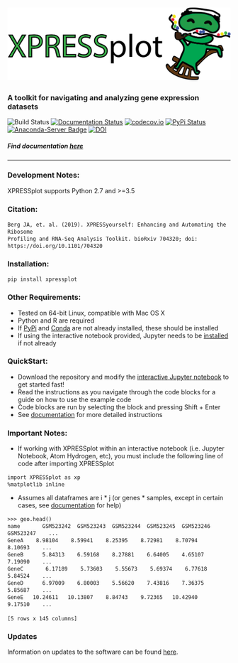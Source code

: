 # ![XPRESSplot](https://raw.githubusercontent.com/XPRESSyourself/XPRESSplot/master/docs/content/xpressplot.png)


### A toolkit for navigating and analyzing gene expression datasets

![Build Status](https://github.com/XPRESSyourself/XPRESSplot/workflows/build/badge.svg)
[![Documentation Status](https://readthedocs.org/projects/xpressplot/badge/?version=latest)](https://xpressplot.readthedocs.io/en/latest/?badge=latest)
[![codecov.io](https://codecov.io/gh/XPRESSyourself/XPRESSplot/XPRESSplot.svg?branch=master)](https://codecov.io/gh/XPRESSyourself/XPRESSplot)
[![PyPi Status](https://img.shields.io/pypi/v/XPRESSplot.svg)](https://pypi.org/project/XPRESSplot/)
[![Anaconda-Server Badge](https://anaconda.org/bioconda/xpressplot/badges/version.svg)](https://anaconda.org/bioconda/xpressplot)
[![DOI](https://zenodo.org/badge/170940002.svg)](https://zenodo.org/badge/latestdoi/170940002)

##### Find documentation [here](https://xpressplot.readthedocs.io/en/latest/)

-----

### Development Notes:     
XPRESSplot supports Python 2.7 and >=3.5   

### Citation:       
```
Berg JA, et. al. (2019). XPRESSyourself: Enhancing and Automating the Ribosome
Profiling and RNA-Seq Analysis Toolkit. bioRxiv 704320; doi: https://doi.org/10.1101/704320
```

### Installation:   
```
pip install xpressplot
```

### Other Requirements:
- Tested on 64-bit Linux, compatible with Mac OS X
- Python and R are required
- If [PyPi](https://pip.pypa.io/en/stable/installing/) and [Conda](https://conda.io/projects/conda/en/latest/user-guide/install/index.html?highlight=conda) are not already installed, these should be installed
- If using the interactive notebook provided, Jupyter needs to be [installed](https://jupyter.org/install) if not already

### QuickStart:   
- Download the repository and modify the [interactive Jupyter notebook](https://github.com/XPRESSyourself/XPRESSplot/blob/master/example_notebook.ipynb) to get started fast!   
- Read the instructions as you navigate through the code blocks for a guide on how to use the example code   
- Code blocks are run by selecting the block and pressing Shift + Enter   
- See [documentation](https://xpressplot.readthedocs.io/en/latest/) for more detailed instructions   

### Important Notes:    
* If working with XPRESSplot within an interactive notebook (i.e. Jupyter Notebook, Atom Hydrogen, etc), you must include the following line of code after importing XPRESSplot

```
import XPRESSplot as xp
%matplotlib inline
```

* Assumes all dataframes are i * j (or genes * samples, except in certain cases, see [documentation](https://xpressplot.readthedocs.io/en/latest/content/general-usage.html) for help)    

```
>>> geo.head()
name       GSM523242  GSM523243  GSM523244  GSM523245  GSM523246  GSM523247    ...     
GeneA    8.98104    8.59941    8.25395    8.72981    8.70794    8.10693    ...       
GeneB      5.84313    6.59168    8.27881    6.64005    4.65107    7.19090    ...       
GeneC       6.17189    5.73603    5.55673    5.69374    6.77618    5.84524    ...       
GeneD      6.97009    6.80003    5.56620    7.43816    7.36375    5.85687    ...       
GeneE   10.24611   10.13807    8.84743    9.72365   10.42940    9.17510    ...   

[5 rows x 145 columns]   
```

### Updates
Information on updates to the software can be found [here](https://github.com/XPRESSyourself/XPRESSplot/releases).

